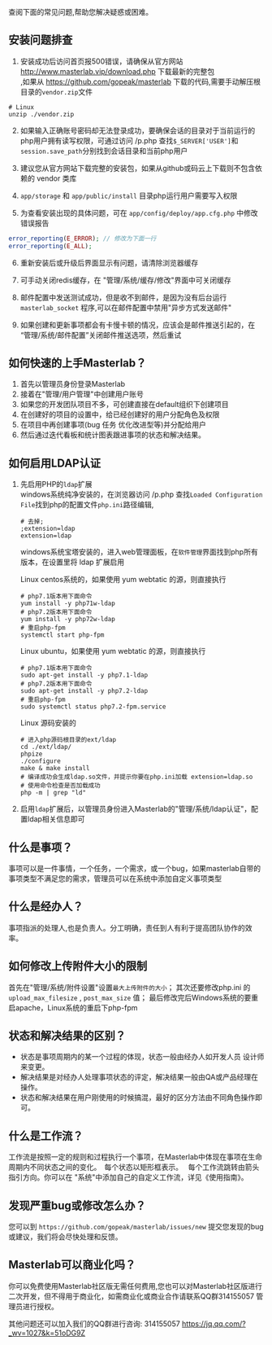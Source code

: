 查阅下面的常见问题,帮助您解决疑惑或困难。


## 安装问题排查

1. 安装成功后访问首页报500错误，请确保从官方网站 http://www.masterlab.vip/download.php 下载最新的完整包  
   ,如果从 https://github.com/gopeak/masterlab 下载的代码,需要手动解压根目录的`vendor.zip`文件 
```                   
# Linux
unzip ./vendor.zip
```  

2. 如果输入正确账号密码却无法登录成功，要确保会话的目录对于当前运行的php用户拥有读写权限，可通过访问 /p.php 查找`$_SERVER['USER']`和`session.save_path`分别找到会话目录和当前php用户  

3. 建议您从官方网站下载完整的安装包，如果从github或码云上下载则不包含依赖的 vendor 类库  

4. `app/storage` 和 `app/public/install` 目录php运行用户需要写入权限  

5. 为查看安装出现的具体问题，可在 `app/config/deploy/app.cfg.php` 中修改错误报告  
```php
error_reporting(E_ERROR); // 修改为下面一行
error_reporting(E_ALL);
```  

6. 重新安装后或升级后界面显示有问题，请清除浏览器缓存  

7. 可手动关闭redis缓存，在 "管理/系统/缓存/修改"界面中可关闭缓存  

8. 邮件配置中发送测试成功，但是收不到邮件，是因为没有后台运行 `masterlab_socket` 程序,可以在邮件配置中禁用"异步方式发送邮件" 

9. 如果创建和更新事项都会有卡慢卡顿的情况，应该会是邮件推送引起的，在 “管理/系统/邮件配置”关闭邮件推送选项，然后重试  



## 如何快速的上手Masterlab？

1. 首先以管理员身份登录Masterlab
2. 接着在"管理/用户管理"中创建用户账号
3. 如果您的开发团队项目不多，可创建直接在default组织下创建项目
4. 在创建好的项目的设置中，给已经创建好的用户分配角色及权限
5. 在项目中再创建事项(bug 任务 优化改进型等)并分配给用户
6. 然后通过迭代看板和统计图表跟进事项的状态和解决结果。



## 如何启用LDAP认证

1. 先启用PHP的`ldap`扩展  
  windows系统纯净安装的，在浏览器访问 /p.php 查找`Loaded Configuration File`找到php的配置文件`php.ini`路径编辑,  
   ```
   # 去掉;
   ;extension=ldap
   extension=ldap
   ```  
   windows系统宝塔安装的，进入web管理面板，在`软件管理`界面找到php所有版本，在设置里将 ldap 扩展启用  
   
   Linux centos系统的，如果使用 yum webtatic 的源，则直接执行
   ```
   # php7.1版本用下面命令
   yum install -y php71w-ldap
   # php7.2版本用下面命令
   yum install -y php72w-ldap
   # 重启php-fpm
   systemctl start php-fpm
   ```     
   Linux ubuntu，如果使用 yum webtatic 的源，则直接执行
   ```
   # php7.1版本用下面命令
   sudo apt-get install -y php7.1-ldap
   # php7.2版本用下面命令
   sudo apt-get install -y php7.2-ldap
   # 重启php-fpm
   sudo systemctl status php7.2-fpm.service
   ```
   Linux 源码安装的  
   ```
   # 进入php源码根目录的ext/ldap
   cd ./ext/ldap/
   phpize
   ./configure
   make & make install
   # 编译成功会生成ldap.so文件，并提示你要在php.ini加载 extension=ldap.so
   # 使用命令检查是否加载成功
   php -m | grep "ld"
   ```      
  
2. 启用`ldap`扩展后，以管理员身份进入Masterlab的"管理/系统/ldap认证"，配置ldap相关信息即可


## 什么是事项？

事项可以是一件事情，一个任务，一个需求，或一个bug，如果masterlab自带的事项类型不满足您的需求，管理员可以在系统中添加自定义事项类型

## 什么是经办人？

事项指派的处理人,也是负责人。分工明确，责任到人有利于提高团队协作的效率。

## 如何修改上传附件大小的限制
  首先在"管理/系统/附件设置"设置`最大上传附件的大小`；
  其次还要修改php.ini 的 `upload_max_filesize` , `post_max_size` 值；
  最后修改完后Windows系统的要重启apache，Linux系统的重启下php-fpm


## 状态和解决结果的区别？

- 状态是事项周期内的某一个过程的体现，状态一般由经办人如开发人员 设计师来变更。
- 解决结果是对经办人处理事项状态的评定，解决结果一般由QA或产品经理在操作。
- 状态和解决结果在用户刚使用的时候搞混，最好的区分方法由不同角色操作即可。

## 什么是工作流？

工作流是按照一定的规则和过程执行一个事项，在Masterlab中体现在事项在生命周期内不同状态之间的变化。 每个状态以矩形框表示。 
每个工作流跳转由箭头指引方向。你可以在 "系统"中添加自己的自定义工作流，详见《使用指南》。


## 发现严重bug或修改怎么办？

您可以到 `https://github.com/gopeak/masterlab/issues/new` 提交您发现的bug或建议，我们将会尽快处理和反馈。


## Masterlab可以商业化吗？
你可以免费使用Masterlab社区版无需任何费用,您也可以对Masterlab社区版进行二次开发，但不得用于商业化，如需商业化或商业合作请联系QQ群314155057 管理员进行授权。


其他问题还可以加入我们的QQ群进行咨询: 314155057 https://jq.qq.com/?_wv=1027&k=51oDG9Z
